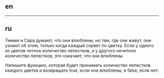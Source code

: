## en

---

## ru

Тимми и Сара думают, что они влюблены, но там, где они живут, они узнают об этом, только когда каждый сорвет по цветку.
Если у одного из цветов четное количество лепестков, а у другого нечетное количество лепестков, это означает, что они влюблены.

Напишите функцию, которая будет принимать количество лепестков каждого цветка и возвращать true, если они влюблены, и false, если нет.
